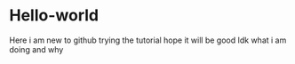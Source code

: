 # Hello-world
Here i am new to github trying the tutorial hope it will be good
Idk what i am doing and why
